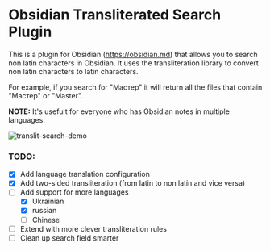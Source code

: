 # Obsidian Transliterated Search Plugin

This is a plugin for Obsidian (https://obsidian.md) that allows you to search non latin characters in Obsidian. 
It uses the transliteration library to convert non latin characters to latin characters. 

For example, if you search for \"Мастер\" it will return all the files that contain \"Мастер\" or \"Master\".

**NOTE:** It's usefult for everyone who has Obsidian notes in multiple languages.

![translit-search-demo](https://user-images.githubusercontent.com/49095078/236798030-d67653bf-b246-4d13-8a6f-1c52a9062039.gif)

### TODO:
- [x] Add language translation configuration
- [x] Add two-sided transliteration (from latin to non latin and vice versa)
- [ ] Add support for more languages
	- [x] Ukrainian
	- [x] russian
	- [ ] Chinese
- [ ] Extend with more clever transliteration rules
- [ ] Clean up search field smarter
